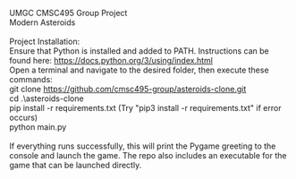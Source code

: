 UMGC CMSC495 Group Project<br/>
Modern Asteroids<br/>
<br/>
Project Installation:<br/>
Ensure that Python is installed and added to PATH. Instructions can be found here: https://docs.python.org/3/using/index.html<br/>
Open a terminal and navigate to the desired folder, then execute these commands:<br/>
git clone https://github.com/cmsc495-group/asteroids-clone.git<br/>
cd .\asteroids-clone<br/>
pip install -r requirements.txt (Try "pip3 install -r requirements.txt" if error occurs)</br>
python main.py<br/>
<br/>
If everything runs successfully, this will print the Pygame greeting to the console and launch
the game. The repo also includes an executable for the game that can be launched directly.